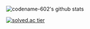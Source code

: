 ![codename-602's github stats](https://github-readme-stats.vercel.app/api?username=codename-602&count_private=true&show_icons=true&theme=dracula)

[![solved.ac tier](http://mazassumnida.wtf/api/generate_badge?boj=sizxero)](https://solved.ac/sizxero)

<!--
**codename-602/codename-602** is a ✨ _special_ ✨ repository because its `README.md` (this file) appears on your GitHub profile.

Here are some ideas to get you started:

- 🔭 I’m currently working on ...
- 🌱 I’m currently learning ...
- 👯 I’m looking to collaborate on ...
- 🤔 I’m looking for help with ...
- 💬 Ask me about ...
- 📫 How to reach me: ...
- 😄 Pronouns: ...
- ⚡ Fun fact: ...
-->
